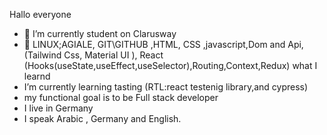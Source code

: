 Hallo everyone

- 🔭 I’m currently student on Clarusway
- 🌱 LINUX;AGIALE, GIT\GITHUB ,HTML, CSS ,javascript,Dom and Api,(Tailwind Css, Material UI  ), React (Hooks(useState,useEffect,useSelector),Routing,Context,Redux) what I learnd
- I’m currently learning tasting (RTL:react testenig library,and cypress)
- my functional goal is to be Full stack developer
- I live in Germany
- I speak Arabic , Germany and English.
  
